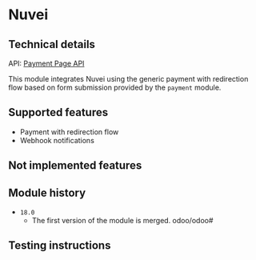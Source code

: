 # Nuvei

## Technical details

API: [Payment Page API](https://docs.nuvei.com/documentation/accept-payment/payment-page/quick-start-for-payment-page/)

This module integrates Nuvei using the generic payment with redirection flow based
on form submission provided by the `payment` module.

## Supported features

- Payment with redirection flow
- Webhook notifications

## Not implemented features


## Module history

- `18.0`
  - The first version of the module is merged. odoo/odoo#

## Testing instructions


